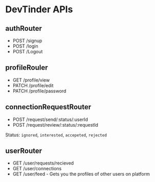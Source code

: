 # DevTinder APIs

## authRouter

-   POST /signup
-   POST /login
-   POST /Logout

## profileRouler

-   GET /profile/view
-   PATCH /profile/edit
-   PATCH /profile/password

## connectionRequestRouter

-   POST /request/send/:status/:userId
-   POST /request/review/:status/:requestId

Status: `ignored`, `interested`, `accepeted`, `rejected`

## userRouter

-   GET /user/requests/recieved
-   GET /user/connections
-   GET /user/feed - Gets you the profiles of other users on platform
